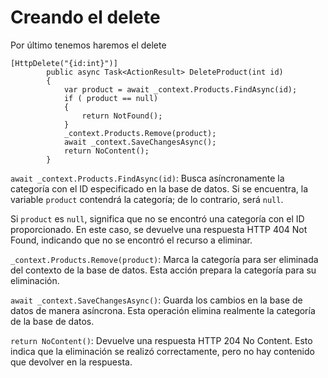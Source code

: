# Creando el delete

Por último tenemos haremos el delete

```
[HttpDelete("{id:int}")]
        public async Task<ActionResult> DeleteProduct(int id)
        {
            var product = await _context.Products.FindAsync(id);
            if ( product == null)
            {
                return NotFound();
            }
            _context.Products.Remove(product);
            await _context.SaveChangesAsync();
            return NoContent();
        }
```

`await _context.Products.FindAsync(id)`: Busca asíncronamente la categoría con el ID especificado en la base de datos. Si se encuentra, la variable `product` contendrá la categoría; de lo contrario, será `null`.

Si `product` es `null`, significa que no se encontró una categoría con el ID proporcionado. En este caso, se devuelve una respuesta HTTP 404 Not Found, indicando que no se encontró el recurso a eliminar.

`_context.Products.Remove(product)`: Marca la categoría para ser eliminada del contexto de la base de datos. Esta acción prepara la categoría para su eliminación.

`await _context.SaveChangesAsync()`: Guarda los cambios en la base de datos de manera asíncrona. Esta operación elimina realmente la categoría de la base de datos.

`return NoContent()`: Devuelve una respuesta HTTP 204 No Content. Esto indica que la eliminación se realizó correctamente, pero no hay contenido que devolver en la respuesta.

